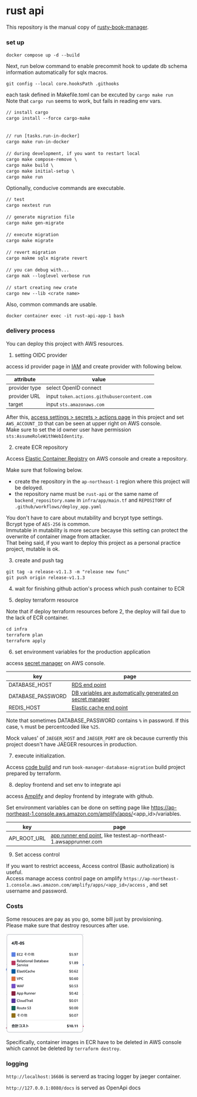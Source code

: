 # rust api

This repository is the manual copy of [rusty-book-manager](https://github.com/rust-web-app-book/rusty-book-manager).  

### set up

```
docker compose up -d --build
```

Next, run below command to enable precommit hook to update db schema information automatically for sqlx macros.  

```
git config --local core.hooksPath .githooks
```

each task defined in Makefile.toml can be excuted by `cargo make run`  
Note that `cargo run` seems to work, but fails in reading env vars.  

```
// install cargo
cargo install --force cargo-make


// run [tasks.run-in-docker]
cargo make run-in-docker

// during development, if you want to restart local
cargo make compose-remove \
cargo make build \
cargo make initial-setup \
cargo make run
```

Optionally, conducive commands are executable.  

```
// test
cargo nextest run

// generate migration file
cargo make gen-migrate

// execute migration
cargo make migrate

// revert migration
cargo makme sqlx migrate revert

// you can debug with...
cargo mak --loglevel verbose run

// start creating new crate
cargo new --lib <crate name>
```

Also, common commands are usable.  

```
docker container exec -it rust-api-app-1 bash
```

### delivery process

You can deploy this project with AWS resources.  


1. setting OIDC provider

access id provider page in [IAM](https://us-east-1.console.aws.amazon.com/iam/home?region=us-east-1#/identity_providers) and create provider with following below.  

| attribute | value |
| ---- | ---- |
| provider type | select OpenID connect |
| provider URL | input `token.actions.githubusercontent.com` |
| target | input `sts.amazonaws.com` |

After this, [access settings > secrets > actions page](https://github.com/hiro-lapis/rust-api-axum/settings/secrets/actions) in this project and set `AWS_ACCOUNT_ID` that can be seen at upper right on AWS console.  
Make sure to set the id owner user have permission `sts:AssumeRoleWithWebIdentity`.

2. create ECR repository

Access [Elastic Container Registry](https://ap-northeast-1.console.aws.amazon.com/ecr/get-started?region=ap-northeast-1) on AWS console and create a repository.  

Make sure that following below.  

- create the repository in the `ap-northeast-1` region where this project will be deloyed.  
- the repository name must be `rust-api` or the same name of `backend_repository.name` in `infra/app/main.tf` and `REPOSITORY` of `.github/workflows/deploy_app.yaml`

You don't have to care about mutability and bcrypt type settings.  
Bcrypt type of `AES-256` is common.  
Immutable in mutability is more secure becayse this setting can protect the overwrite of container image from attacker.  
That being said, if you want to deploy this project as a personal practice project, mutable is ok.  

3. create and push tag
```
git tag -a release-v1.1.3 -m "release new func"
git push origin release-v1.1.3

```


4. wait for finishing github action's process which push container to ECR

5. deploy terraform resource

Note that if deploy terraform resources before 2, the deploy will fail due to the lack of ECR container.  

```
cd infra
terraform plan
terraform apply
```

6. set environment variables for the production application

access [secret manager](https://ap-northeast-1.console.aws.amazon.com/secretsmanager/listsecrets?region=ap-northeast-1) on AWS console.  

| key | page |
| ---- | ---- |
| DATABASE_HOST | [RDS end point](https://ap-northeast-1.console.aws.amazon.com/rds/home?region=ap-northeast-1) |
| DATABASE_PASSWORD | [DB variables are automatically generated on secret manager](https://ap-northeast-1.console.aws.amazon.com/secretsmanager/listsecrets?region=ap-northeast-1) |
| REDIS_HOST | [Elastic cache end point](https://ap-northeast-1.console.aws.amazon.com/elasticache/home?region=ap-northeast-1#/dashboard) |

Note that sometimes DATABASE_PASSWORD contains `%` in password. If this case, `%` must be percentcoded like `%25`.  

Mock values' of `JAEGER_HOST` and `JAEGER_PORT` are ok because currently this project doesn't have JAEGER resources in production.  

7. execute initialization.

Access [code build](https://ap-northeast-1.console.aws.amazon.com/codesuite/codebuild/projects?region=ap-northeast-1&projects-meta=eyJmIjp7InRleHQiOiIiLCJzaGFyZWQiOmZhbHNlLCJ0YWdnZWQiOmZhbHNlfSwicyI6eyJwcm9wZXJ0eSI6IkxBU1RfTU9ESUZJRURfVElNRSIsImRpcmVjdGlvbiI6LTF9LCJuIjoyMCwiaSI6MH0) and run `book-manager-database-migration` build project  prepared by terraform.  

8. deploy frontend and set env to integrate api

access [Amplify](https://ap-northeast-1.console.aws.amazon.com/amplify/apps) and deploy frontend by integrate with github.  

Set environment variables can be done on setting page like https://ap-northeast-1.console.aws.amazon.com/amplify/apps/<app_id>/variables.  

| key | page |
| ---- | ---- |
| API_ROOT_URL | [app runner end point](https://ap-northeast-1.console.aws.amazon.com/apprunner/home?region=ap-northeast-1#/welcome), like testest.ap-northeast-1.awsapprunner.com |

9. Set access control

If you want to restrict acceess, Access control (Basic autholization) is useful.  
Access manage access control page on amplify `https://ap-northeast-1.console.aws.amazon.com/amplify/apps/<app_id>/access`
, and set username and password.  

### Costs

Some resouces are pay as you go, some bill just by provisioning.  
Please make sure that destroy resources after use.  

<img src="./img/costs.png" alt="costs per day" title="costs per day">

Specifically, container images in ECR have to be deleted in AWS console which cannot be deleted by `terraform destroy`.  


### logging

`http://localhost:16686` is serverd as tracing logger by jaeger container.  

`http://127.0.0.1:8080/docs` is served as OpenApi docs
